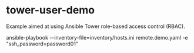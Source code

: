 # tower-user-demo
Example aimed at using Ansible Tower role-based access control (RBAC). 

ansible-playbook --inventory-file=inventory/hosts.ini remote.demo.yaml -e "ssh_password=password01"
